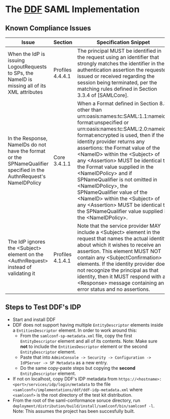 # The [DDF](https://github.com/codice/ddf) SAML Implementation
## Known Compliance Issues
| Issue                                                                                           | Section          | Specification Snippet
| ---------------------------------------------------------------------------------------------------------------------- | ---------------- | -----------------------
| When the IdP is issuing LogoutRequests to SPs, the NameID is missing all of its XML attributes                         | Profiles 4.4.4.1 | The principal MUST be identified in the request using an identifier that strongly matches the identifier in the authentication assertion the requester issued or received regarding the session being terminated, per the matching rules defined in Section 3.3.4 of [SAMLCore].
| In the Response, NameIDs do not have the format or the SPNameQualifier specified in the AuthnRequest's NameIDPolicy    | Core 3.4.1.1     | When a Format defined in Section 8.3 other than urn:oasis:names:tc:SAML:1.1:nameid-format:unspecified or urn:oasis:names:tc:SAML:2.0:nameid-format:encrypted is used, then if the identity provider returns any assertions: the Format value of the \<NameID> within the \<Subject> of any \<Assertion> MUST be identical to the Format value supplied in the \<NameIDPolicy> and if SPNameQualifier is not omitted in \<NameIDPolicy>, the SPNameQualifier value of the \<NameID> within the \<Subject> of any \<Assertion> MUST be identical to the SPNameQualifier value supplied in the \<NameIDPolicy>.
| The IdP ignores the \<Subject> element on the \<AuthnRequest> instead of validating it                                 | Profiles 4.1.4.1 | Note that the service provider MAY include a \<Subject> element in the request that names the actual identity about which it wishes to receive an assertion. This element MUST NOT contain any \<SubjectConfirmation> elements. If the identity provider does not recognize the principal as that identity, then it MUST respond with a \<Response> message containing an error status and no assertions.


## Steps to Test DDF's IDP
* Start and install DDF
* DDF does not support having multiple `EntityDescriptor` elements inside a `EntitiesDescriptor` element. In order to work around this:
    * From the `samlconf-sp-metadata.xml` file, copy the first `EntityDescriptor` element and all of its contents. Note: Make sure **not** to include the `EntitiesDescriptor` element or the second `EntityDescriptor` element.
    * Paste that into `AdminConsole -> Security -> Configuration -> IdPServer -> SP Metadata` as a new entry.
    * Do the same copy-paste steps but copying the **second** `EntityDescriptor` element.
* If not on localhost, copy DDF's IDP metadata from `https://<hostname>:<port>/services/idp/login/metadata` 
to the file `<samlconf>/implementations/ddf/ddf-idp-metadata.xml` where `<samlconf>` is the root directory of the test kit distribution.
* From the root of the saml-conformance soruce directory, run `deployment/distribution/build/install/samlconf/bin/samlconf -l`. Note: This assumes the project has been succesfully built.